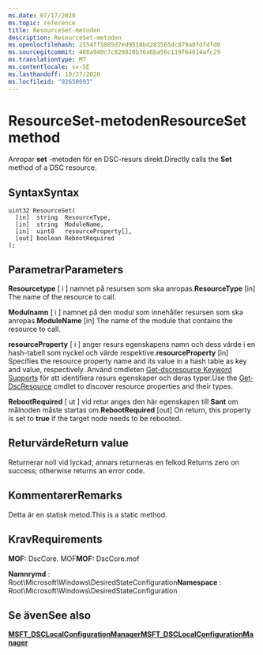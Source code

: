 ```yaml
---
ms.date: 07/17/2020
ms.topic: reference
title: ResourceSet-metoden
description: ResourceSet-metoden
ms.openlocfilehash: 2554ff5805d7ed9518bd283565dc879a0fdfdfd0
ms.sourcegitcommit: 488a940c7c828820b36a6ba56c119f64614afc29
ms.translationtype: MT
ms.contentlocale: sv-SE
ms.lasthandoff: 10/27/2020
ms.locfileid: "92650693"
---
```

# <a name="resourceset-method"></a><span data-ttu-id="00a64-103">ResourceSet-metoden</span><span class="sxs-lookup"><span data-stu-id="00a64-103">ResourceSet method</span></span>

<span data-ttu-id="00a64-104">Anropar **set** -metoden för en DSC-resurs direkt.</span><span class="sxs-lookup"><span data-stu-id="00a64-104">Directly calls the **Set** method of a DSC resource.</span></span>

## <a name="syntax"></a><span data-ttu-id="00a64-105">Syntax</span><span class="sxs-lookup"><span data-stu-id="00a64-105">Syntax</span></span>

```mof
uint32 ResourceSet(
  [in]  string  ResourceType,
  [in]  string  ModuleName,
  [in]  uint8   resourceProperty[],
  [out] boolean RebootRequired
);
```

## <a name="parameters"></a><span data-ttu-id="00a64-106">Parametrar</span><span class="sxs-lookup"><span data-stu-id="00a64-106">Parameters</span></span>

<span data-ttu-id="00a64-107">**Resourcetype** \[ i \] namnet på resursen som ska anropas.</span><span class="sxs-lookup"><span data-stu-id="00a64-107">**ResourceType** \[in\] The name of the resource to call.</span></span>

<span data-ttu-id="00a64-108">**Modulnamn** \[ i \] namnet på den modul som innehåller resursen som ska anropas.</span><span class="sxs-lookup"><span data-stu-id="00a64-108">**ModuleName** \[in\] The name of the module that contains the resource to call.</span></span>

<span data-ttu-id="00a64-109">**resourceProperty** \[ i \] anger resurs egenskapens namn och dess värde i en hash-tabell som nyckel och värde respektive.</span><span class="sxs-lookup"><span data-stu-id="00a64-109">**resourceProperty** \[in\] Specifies the resource property name and its value in a hash table as key and value, respectively.</span></span> <span data-ttu-id="00a64-110">Använd cmdleten [Get-dscresource Keyword Supports](/powershell/module/PSDesiredStateConfiguration/Get-DscResource) för att identifiera resurs egenskaper och deras typer.</span><span class="sxs-lookup"><span data-stu-id="00a64-110">Use the [Get-DscResource](/powershell/module/PSDesiredStateConfiguration/Get-DscResource) cmdlet to discover resource properties and their types.</span></span>

<span data-ttu-id="00a64-111">**RebootRequired** \[ ut \] vid retur anges den här egenskapen till **Sant** om målnoden måste startas om.</span><span class="sxs-lookup"><span data-stu-id="00a64-111">**RebootRequired** \[out\] On return, this property is set to **true** if the target node needs to be rebooted.</span></span>

## <a name="return-value"></a><span data-ttu-id="00a64-112">Returvärde</span><span class="sxs-lookup"><span data-stu-id="00a64-112">Return value</span></span>

<span data-ttu-id="00a64-113">Returnerar noll vid lyckad; annars returneras en felkod.</span><span class="sxs-lookup"><span data-stu-id="00a64-113">Returns zero on success; otherwise returns an error code.</span></span>

## <a name="remarks"></a><span data-ttu-id="00a64-114">Kommentarer</span><span class="sxs-lookup"><span data-stu-id="00a64-114">Remarks</span></span>

<span data-ttu-id="00a64-115">Detta är en statisk metod.</span><span class="sxs-lookup"><span data-stu-id="00a64-115">This is a static method.</span></span>

## <a name="requirements"></a><span data-ttu-id="00a64-116">Krav</span><span class="sxs-lookup"><span data-stu-id="00a64-116">Requirements</span></span>

<span data-ttu-id="00a64-117">**MOF:** DscCore. MOF</span><span class="sxs-lookup"><span data-stu-id="00a64-117">**MOF:** DscCore.mof</span></span>

<span data-ttu-id="00a64-118">**Namnrymd** : Root\Microsoft\Windows\DesiredStateConfiguration</span><span class="sxs-lookup"><span data-stu-id="00a64-118">**Namespace** : Root\Microsoft\Windows\DesiredStateConfiguration</span></span>

## <a name="see-also"></a><span data-ttu-id="00a64-119">Se även</span><span class="sxs-lookup"><span data-stu-id="00a64-119">See also</span></span>

[<span data-ttu-id="00a64-120">**MSFT_DSCLocalConfigurationManager**</span><span class="sxs-lookup"><span data-stu-id="00a64-120">**MSFT_DSCLocalConfigurationManager**</span></span>](msft-dsclocalconfigurationmanager.md)
